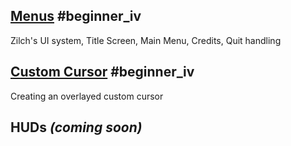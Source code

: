 
 ##  [Menus](ui/menus.md) #beginner_iv 
Zilch's UI system, Title Screen, Main Menu, Credits, Quit handling

 ##  [Custom Cursor](ui/custom_cursor.md) #beginner_iv 
Creating an overlayed custom cursor

 ##  HUDs *(coming soon)* 

 